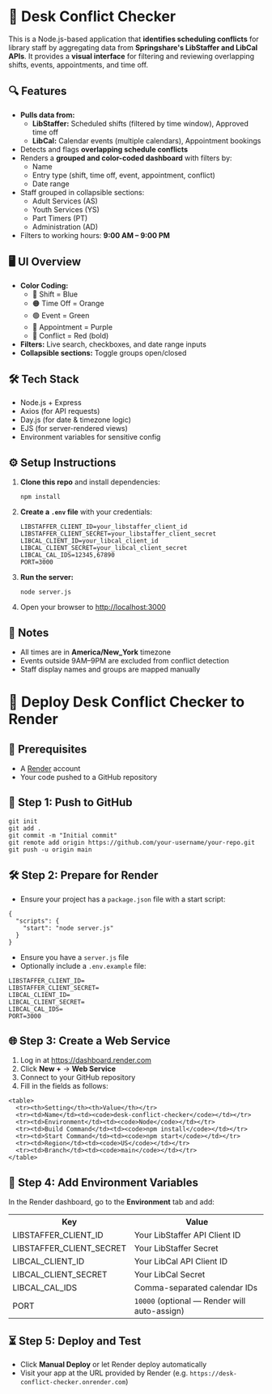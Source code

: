 <!DOCTYPE html>
<html lang="en">
<head>
  <meta charset="UTF-8">
  
<body>

  <h1>🧭 Desk Conflict Checker</h1>

  <p>
    This is a Node.js-based application that <strong>identifies scheduling conflicts</strong> for library staff by aggregating data from 
    <strong>Springshare's LibStaffer and LibCal APIs</strong>. It provides a <strong>visual interface</strong> for filtering and reviewing overlapping shifts, events, appointments, and time off.
  </p>

  <h2>🔍 Features</h2>
  <ul>
    <li><strong>Pulls data from:</strong>
      <ul>
        <li><strong>LibStaffer:</strong> Scheduled shifts (filtered by time window), Approved time off</li>
        <li><strong>LibCal:</strong> Calendar events (multiple calendars), Appointment bookings</li>
      </ul>
    </li>
    <li>Detects and flags <strong>overlapping schedule conflicts</strong></li>
    <li>Renders a <strong>grouped and color-coded dashboard</strong> with filters by:
      <ul>
        <li>Name</li>
        <li>Entry type (shift, time off, event, appointment, conflict)</li>
        <li>Date range</li>
      </ul>
    </li>
    <li>Staff grouped in collapsible sections:
      <ul>
        <li>Adult Services (AS)</li>
        <li>Youth Services (YS)</li>
        <li>Part Timers (PT)</li>
        <li>Administration (AD)</li>
      </ul>
    </li>
    <li>Filters to working hours: <strong>9:00 AM – 9:00 PM</strong></li>
  </ul>

  <h2>🖥️ UI Overview</h2>
  <ul>
    <li><strong>Color Coding:</strong>
      <ul>
        <li>💙 Shift = Blue</li>
        <li>🟠 Time Off = Orange</li>
        <li>🟢 Event = Green</li>
        <li>💜 Appointment = Purple</li>
        <li>🔴 Conflict = Red (bold)</li>
      </ul>
    </li>
    <li><strong>Filters:</strong> Live search, checkboxes, and date range inputs</li>
    <li><strong>Collapsible sections:</strong> Toggle groups open/closed</li>
  </ul>

  <h2>🛠️ Tech Stack</h2>
  <ul>
    <li>Node.js + Express</li>
    <li>Axios (for API requests)</li>
    <li>Day.js (for date & timezone logic)</li>
    <li>EJS (for server-rendered views)</li>
    <li>Environment variables for sensitive config</li>
  </ul>

  <h2>⚙️ Setup Instructions</h2>
  <ol>
    <li><strong>Clone this repo</strong> and install dependencies:
      <pre><code>npm install</code></pre>
    </li>
    <li><strong>Create a <code>.env</code> file</strong> with your credentials:
      <pre><code>LIBSTAFFER_CLIENT_ID=your_libstaffer_client_id
LIBSTAFFER_CLIENT_SECRET=your_libstaffer_client_secret
LIBCAL_CLIENT_ID=your_libcal_client_id
LIBCAL_CLIENT_SECRET=your_libcal_client_secret
LIBCAL_CAL_IDS=12345,67890
PORT=3000</code></pre>
    </li>
    <li><strong>Run the server:</strong>
      <pre><code>node server.js</code></pre>
    </li>
    <li>Open your browser to <a href="http://localhost:3000">http://localhost:3000</a></li>
  </ol>

  <h2>📎 Notes</h2>
  <ul>
    <li>All times are in <strong>America/New_York</strong> timezone</li>
    <li>Events outside 9AM–9PM are excluded from conflict detection</li>
    <li>Staff display names and groups are mapped manually</li>
  </ul>

 <h1>🚀 Deploy Desk Conflict Checker to Render</h1>

  <div class="section">
    <h2>📝 Prerequisites</h2>
    <ul>
      <li>A <a href="https://render.com" target="_blank">Render</a> account</li>
      <li>Your code pushed to a GitHub repository</li>
    </ul>
  </div>

  <div class="section">
    <h2>🔧 Step 1: Push to GitHub</h2>
    <pre><code>git init
git add .
git commit -m "Initial commit"
git remote add origin https://github.com/your-username/your-repo.git
git push -u origin main</code></pre>
  </div>

  <div class="section">
    <h2>🛠️ Step 2: Prepare for Render</h2>
    <ul>
      <li>Ensure your project has a <code>package.json</code> file with a start script:</li>
    </ul>
    <pre><code>{
  "scripts": {
    "start": "node server.js"
  }
}</code></pre>
    <ul>
      <li>Ensure you have a <code>server.js</code> file</li>
      <li>Optionally include a <code>.env.example</code> file:</li>
    </ul>
    <pre><code>LIBSTAFFER_CLIENT_ID=
LIBSTAFFER_CLIENT_SECRET=
LIBCAL_CLIENT_ID=
LIBCAL_CLIENT_SECRET=
LIBCAL_CAL_IDS=
PORT=3000</code></pre>
  </div>

  <div class="section">
    <h2>🌐 Step 3: Create a Web Service</h2>
    <ol>
      <li>Log in at <a href="https://dashboard.render.com" target="_blank">https://dashboard.render.com</a></li>
      <li>Click <strong>New +</strong> → <strong>Web Service</strong></li>
      <li>Connect to your GitHub repository</li>
      <li>Fill in the fields as follows:</li>
    </ol>

    <table>
      <tr><th>Setting</th><th>Value</th></tr>
      <tr><td>Name</td><td><code>desk-conflict-checker</code></td></tr>
      <tr><td>Environment</td><td><code>Node</code></td></tr>
      <tr><td>Build Command</td><td><code>npm install</code></td></tr>
      <tr><td>Start Command</td><td><code>npm start</code></td></tr>
      <tr><td>Region</td><td><code>US</code></td></tr>
      <tr><td>Branch</td><td><code>main</code></td></tr>
    </table>
  </div>

  <div class="section">
    <h2>🔐 Step 4: Add Environment Variables</h2>
    <p>In the Render dashboard, go to the <strong>Environment</strong> tab and add:</p>
    <table>
      <tr><th>Key</th><th>Value</th></tr>
      <tr><td>LIBSTAFFER_CLIENT_ID</td><td>Your LibStaffer API Client ID</td></tr>
      <tr><td>LIBSTAFFER_CLIENT_SECRET</td><td>Your LibStaffer Secret</td></tr>
      <tr><td>LIBCAL_CLIENT_ID</td><td>Your LibCal API Client ID</td></tr>
      <tr><td>LIBCAL_CLIENT_SECRET</td><td>Your LibCal Secret</td></tr>
      <tr><td>LIBCAL_CAL_IDS</td><td>Comma-separated calendar IDs</td></tr>
      <tr><td>PORT</td><td><code>10000</code> (optional — Render will auto-assign)</td></tr>
    </table>
  </div>

  <div class="section">
    <h2>⏳ Step 5: Deploy and Test</h2>
    <ul>
      <li>Click <strong>Manual Deploy</strong> or let Render deploy automatically</li>
      <li>Visit your app at the URL provided by Render (e.g. <code>https://desk-conflict-checker.onrender.com</code>)</li>
    </ul>
  </div>

</body>
</html>
